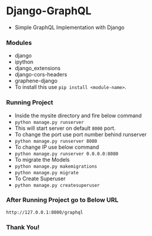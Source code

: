 # Django-GraphQL

- Simple GraphQL Implementation with Django


### Modules

- django
- ipython
- django_extensions 
- django-cors-headers
- graphene-django
- To install this use ```pip install <module-name>```.


### Running Project

- Inside the mysite directory and fire below command
- ```python manage.py runserver```
- This will start server on default ```8000``` port.
- To change the port use port number behind runserver
- ```python manage.py runserver 8080```
- To change IP use below command
- ```python manage.py runserver 0.0.0.0:8080```
- To migrate the Models
- ```python manage.py makemigrations```
- ```python manage.py migrate```
- To Create Superuser
- ```python manage.py createsuperuser```

### After Running Project go to Below URL

```http://127.0.0.1:8000/graphql```

### Thank You!